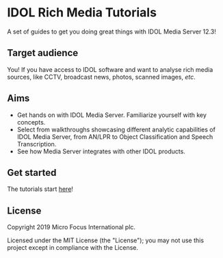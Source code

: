 # IDOL Rich Media Tutorials

A set of guides to get you doing great things with IDOL Media Server 12.3!

## Target audience

You! If you have access to IDOL software and want to analyse rich media sources, like CCTV, broadcast news, photos, scanned images, *etc*.

## Aims

- Get hands on with IDOL Media Server.  Familiarize yourself with key concepts.
- Select from walkthroughs showcasing different analytic capabilities of IDOL Media Server, from AN/LPR to Object Classification and Speech Transcription.
- See how Media Server integrates with other IDOL products.

## Get started

The tutorials start [here](tutorials/README.md)!

## License

Copyright 2019 Micro Focus International plc.

Licensed under the MIT License (the "License"); you may not use this project except in compliance with the License.
